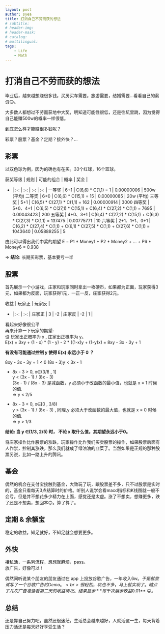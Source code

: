 ```yaml
---
layout: post
author: syea
title: 打消自己不劳而获的想法
# subtitle:
# header-img: 
# header-mask:  
# catalog: 
# multilingual: 
tags:
    - Life
    - Math
---
```


# 打消自己不劳而获的想法

毕业后，越来越想赚很多钱，买房买车需要，旅游需要，结婚需要...看看自己的薪资🙃。

大多数人都想过不劳而获地中大奖，明知道可能性很低，还是往坑里跳，因为觉得自己能赚500w的概率一样很低。

到底怎么样才能赚很多钱呢？ 

彩票？股票？基金？定期？接外快？...

## 彩票

以双色球为例，因为的确也有在买。33个红球，16个篮球。

获奖等级 |	规则 |	可能的组合 | 概率 |	奖金 |
- | :-: | :-: | :-: | :-: |
一等奖 |	6+1	| C(6,6) * C(1,1) = 1             |	0.00000006 |	500w  (平均)
二等奖 |	6+0	| C(6,6) * C(15,1) = 15           |	0.00000085 |	20w  (平均)
三等奖 |	5+1	| C(6,5) * C(27,1) * C(1,1) = 162 |	0.00000914 |	3000
四等奖 |	5+0、4+1 |	C(6,5) * C(27,1) * C(15,1) + C(6,4) * C(27,2) * C(1,1) = 7695  | 0.00043423 |	200
五等奖 |	4+0、3+1 |	C(6,4) * C(27,2) * C(15,1) + C(6,3) * C(27,3) * C(1,1) = 137475 | 0.00775771 |	10
六等奖 |	2+1、1+1、0+1 | C(6,2) * C(27,4) * C(1,1) + C(6,1) * C(27,5) * C(1,1) + C(27,6) * C(1,1) = 1043640 | 0.05889255 | 5

由此可以得出我们中奖的期望 E = P1 * Money1 + P2 * Money2 + ... + P6 * Money6 = 0.938

=> **结论:** 长期买彩票，基本要亏一半

## 股票

首先展示一个小游戏，庄家和玩家同时拿出一枚硬币，如果都为正面，玩家获得3元，如果都为反面，玩家获得1元，一正一反，庄家获得2元。

收益 | 玩家正 | 玩家反 |
- | :-: | :-: | 
庄家正 | 3  | -2 |
庄家反 | -2 | 1  |

看起来好像很公平<br>
再来计算一下玩家的期望:<br>
设 玩家出正概率为 x , 庄家出正概率为 y。<br>
E(x) = 3xy + (1 - x) * (1 - y) - 2 * ((1-x)y + (1-y)x) = 8xy - 3x - 3y + 1<br>

**有没有可能通过控制 y 使得 E(x) 永远小于 0 ？**

8xy - 3x - 3y + 1 < 0
(8x - 3)y < 3x - 1

* 8x - 3 > 0, x∈(3/8 , 1]<br>
y < (3x - 1) / (8x - 3) <br>
(3x - 1) / (8x - 3) 是减函数，y 必须小于改函数的最小值，也就是 x = 1 时候的值.<br>
=> y < 2/5

* 8x - 3 < 0, x∈[0 , 3/8)<br>
y > (3x - 1) / (8x - 3) , 同理,y 必须大于改函数的最大值，也就是 x = 0 时候的值.<br>
=> y > 1/3

**结论: 当 y ∈(1/3, 2/5) 时， 不论 x 取什么值，其期望永远小于0。**

将庄家操作比作股票的涨跌，玩家操作比作我们买卖股票的操作，如果股票后面有人作祟，控制其涨跌，那么我们就成了绿油油的韭菜了。当然如果是正规的那种股票另说，比如一路上升的腾讯。

## 基金

偶然的机会在支付宝接触到基金，大致玩了玩，跟股票差不多，只不过股票是实时的，基金只看每天3点结算时的价格。听别人说学会看macd指标和K线图就一般不会亏。但是并不想花多少精力在上面，感觉还是太虚。涨了不想卖，想赚更多，跌了还是不想卖，想回本🙃。算了算了。

## 定期 & 余额宝 

稳定的收益。知足就好，不知足就会想要更多。

## 外快

接私活，一系列流程，想想就麻烦，pass。<br>
放广告，好像可以！<br>

偶然间听说某个朋友的朋友通过在 app 上投放谷歌广告，一年收入$6w。于是就尝试写了一个谷歌广告的 Demo。<br>
很轻松，坑也不多，马上就实现了。瞎点了几次广告准备看第二天的收益情况。结果显示 **每千次展示收益$0.01** 🙃。<br>

## 总结

还是靠自己努力吧，虽然还很迷茫，生活总会越来越好，人就活这一生，每天背着压力活还是每天好好享受生活？

